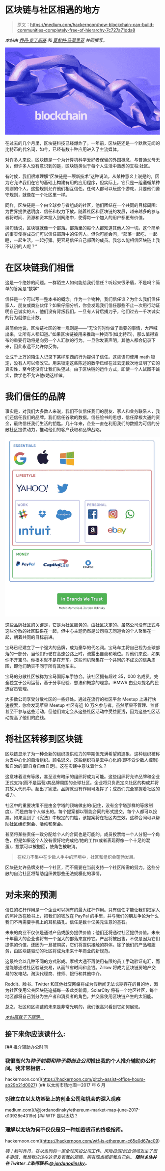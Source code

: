 # 区块链与社区相遇的地方

> 原文：<https://medium.com/hackernoon/how-blockchain-can-build-communities-completely-free-of-hierarchy-7c727a71dda8>

*本帖由* [*乔丹·奥丁斯基*](https://twitter.com/jordanodinsky) *和* [*莫希特·马莫里亚*](https://twitter.com/mohitmamoria) *共同撰写。*

![](img/8470efdead9915806413c2f0a8b9af89.png)

在过去的几个月里，区块链科技已经爆炸了。一年前，区块链还是一个默默无闻的比特币的代名词，如今，已经有数十种应用进入了主流媒体。

对许多人来说，区块链是一个为计算机科学爱好者保留的外国概念，与普通父母无关，但许多人没有意识到的是，区块链类似于每个人生活中熟悉的支柱:社区。

有时候，我们很难理解“区块链是一项新技术”这种说法。从某种意义上说是的，因为它允许我们在它的基础上构建有用的应用程序，但实际上，它只是一组遵循某种规则的个人，这些规则允许他们相互信任。任何人都可以玩这个游戏，只要他们遵守规则，就像在一个社区里一样。

同样，区块链是一个由全球参与者组成的社区，他们团结在一个共同的目标周围:为世界提供透明度、信任和权力下放。随着社区和区块链的发展，越来越多的参与者将时间、资源和资本投入到网络中，使得每一个加入的用户都更有价值。

换句话说，区块链就像一个部落。部落里的每个人都知道其他人的一切。这个简单的事实使得成员们可以信任部落中的任何人。但你可能会问，“部落一起吃，一起睡，一起生活，一起打猎。更容易信任自己部落的成员。我怎么能相信区块链上我不认识的人呢？”

# 在区块链我们相信

这是一个绝妙的问题。一群陌生人如何能给我们信任？听起来很矛盾，不是吗？简单的答案是“数学”

信任是一个可以写一整本书的概念。作为一个物种，我们信任谁？为什么我们信任家人、朋友或商业伙伴？如果仔细分析，你会发现我们信任那些不止一次用行动证明自己诚实的人，他们没有背叛我们。一旦有人背后捅刀子，他们过去一千次诚实的行为就停止计数。

最简单地说，区块链社区的唯一规则是——“无论何时你做了重要的事情，大声喊出来，让所有人都知道。”如果区块链被用来推动一种货币(如比特币)，那么值得宣布的重要行动将是向另一个人汇款的行为。一旦你发表声明，其他人都会记录下来，因此永远不允许你反悔。

让成千上万的陌生人记录下某样东西的行为提供了信任。这些语句使用 math 锁定，没有人可以修改它。用来锁定这些陈述的数学已经在过去无数次地证明了它的真实性，至今还没有让我们失望过。由于区块链的运作方式，即使一个人试图不诚实，数学也不允许他/她这样做。

# 我们信任的品牌

事实是，对我们大多数人来说，我们不仅信任我们的朋友、家人和业务联系人，我们还信任我们的品牌。我们信任谷歌的数据，信任脸书的思想，信任摩根大通的资金，最终信任我们生活的钥匙。几十年来，企业一直在利用我们的数据为可信的分散社区提供动力，推动他们的客户获取和品牌战略。

![](img/76983bbb2de7610c24a96dd91a917c07.png)

这些品牌社区的关键是，它是为社区服务的，由社区决定的。虽然公司没有正式与这些分散的社区联系在一起，但中心主题仍然是公司将志同道合的个人聚集在一起，朝着共同的目标前进。

宝马已经建立了一个强大的品牌，成为豪华的代名词。宝马车主将自己视为全球部落的一部分，当他们行驶在高速公路上时，流露出自豪和地位。对他们来说，如果你不开宝马，你根本就不是在开车。这些司机聚集在一个共同的不成文的信条周围，即他们确实不同于所有其他车主。

宝马的分散社区被称为宝马国际车手协会。该社区拥有超过 35，000 名成员，完全独立于公司运营，基于分享经验、想法和概念的理念。IBMWR 由公众提名的民选官员管理。

大多数公司享受分散社区的一些好处。通过在流行的社区平台 Meetup 上进行快速搜索，你会发现苹果 Meetup 社区有近 10 万名参与者。虽然苹果不管理、监督甚至不参与这些活动，但他们肯定会从这些社区活动中受益匪浅，因为这些社区活动提高了他们的底线。

# 将社区转移到区块链

区块链显示了为一种全新的组织提供动力的早期但充满希望的迹象，这种组织被称为去中心化的自治组织。顾名思义，这些组织将是去中心化的(即不受少数人控制)和自治的(即自身自给自足)。这在实践中意味着什么？

这意味着没有等级，甚至没有暗示的组织将成为可能。这些组织将允许品牌和企业正式支持(而不是运营)其品牌周围的全球社区。企业将只负责定义社区的构成并将其放入代码中。超出了宪法，品牌就没有作用可发挥了；成员们完全掌握着社区的权力。

社区中的重要决策不是由金字塔的顶端做出的(记住，没有金字塔那样的等级制度)，而是由每个人做出的。每个提案都以智能合同的形式提交，每个人都可以投票。如果达到了《宪法》中规定的门槛，该提案将在社区内生效。这种合同可以帮助社区组织聚会、活动和聚会。

甚至将某些责任一致分配给个人的合同也是可能的。成员投票给一个人分配一个角色，但是如果这个人没有很好地完成他/她的工作(或者表现得像一个十足的混蛋)，投票可以被撤回，使角色被取消。

> 在权力不集中在少数人手中的环境中，社区和组织会蓬勃发展。

区块链允许品牌支持一个社区，而不需要在当前支持一个社区所需的努力。这些分散的自治社区将帮助组织做那些无法规模化的事情。

# 对未来的预测

信任的杠杆作用是一个企业可以拥有的最大杠杆作用。只有信任才能让我们把家人的照片放在脸书上，把我们的钱放在 PayPal 的手里，并与我们的朋友争论为什么我们不再需要手机上的耳机插孔。信任是数十亿美元生意的基石。

未来的商业不仅仅是通过产品或服务提供价值；他们还将通过社区提供价值。未来十年最大的企业也将有一个强大的部落来宣传它。产品将被出售，不仅是因为它们提供的价值，还因为一旦被购买，它们将提供接触的群体。除了他们的产品和服务，由区块链驱动的社区将成为未来十年商业的新规范。

这最终会以几种不同的方式形成。摩根大通不再使用有限的员工手动验证电汇，而是能够通过社区验证交易，从而节省时间和金钱。Zillow 将成为区块链房地产交易的发电站，淘汰代理商、律师、银行和其他中介。

Reddit、脸书、Twitter 和其他社交网络将成为假新闻无法长期存在的目的地，因为社区使用公共区块链追捕每一条此类新闻。SolarCity 将有一个地区社区，每个地区都将自己划分为生产者和消费者的角色，并交易使用区块链产生的太阳能。

总之，社区和区块链的未来是非常光明的，我们很高兴看到它如何展现。

[*本帖原载于下期网。*](https://thenextweb.com/contributors/2017/08/13/blockchain-can-build-communities-completely-free-hierarchy/#.tnw_N3in3bEB)

## 接下来你应该读什么:

 [## 推介辅助办公时间

### 我很高兴为*种子前期和种子期创业公司*推出我的个人推介辅助办公时间。我非常相信…

hackernoon.com](https://hackernoon.com/pitch-assist-office-hours-ab29b21d0027) [](/@jordanodinsky/ethereum-market-map-june-2017-d13928e4319e) [## 以太坊市场地图—2017 年 6 月

### 对建立在以太坊基础上的创业公司和机会的深入观察

medium.com](/@jordanodinsky/ethereum-market-map-june-2017-d13928e4319e) [](https://hackernoon.com/wtf-is-ethereum-c65e0d67ac09) [## WTF 是以太坊？

### 理解以太坊为何不仅仅是另一种加密货币的终极指南。

hackernoon.com](https://hackernoon.com/wtf-is-ethereum-c65e0d67ac09) 

*嗨！我叫乔丹，在以色列的一家全球风投公司工作。风险投资/创业领域发生了很多事情，我想我应该在这里发表我的观察。所有观点都是我自己的。* ***随时关注并在 Twitter 上取得联系:***[***@ jordanodinsky***](https://twitter.com/jordanodinsky)***。***